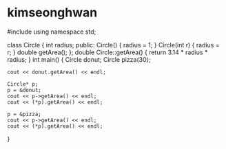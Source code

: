 # kimseonghwan

#include <iostream>
using namespace std;

class Circle {
	int radius;
public:
	Circle() { radius = 1; }
	Circle(int r) { radius = r; }
	double getArea();
};
double Circle::getArea() {
	return 3.14 * radius * radius;
}
int main() {
	Circle donut;
	Circle pizza(30);

	cout << donut.getArea() << endl;

	Circle* p;
	p = &donut;
	cout << p->getArea() << endl;
	cout << (*p).getArea() << endl;

	p = &pizza;
	cout << p->getArea() << endl;
	cout << (*p).getArea() << endl;
}
